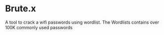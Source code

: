 # Brute.x
A tool to crack a wifi passwords using wordlist.  The Wordlists contains over 100K commonly used passwords

